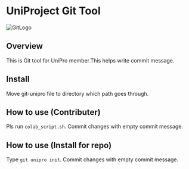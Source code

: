 # UniProject Git Tool

![GitLogo](https://img.shields.io/badge/-Git%20SubCommand-F05032.svg?logo=git&style=plastic)

## Overview

This is Git tool for UniPro member.This helps write commit message.

## Install

Move git-unipro file to directory which path goes through.

## How to use (Contributer)

Pls run `colab_script.sh`.
Commit changes with empty commit message.

## How to use (Install for repo)

Type `git unipro init`.
Commit changes with empty commit message.
